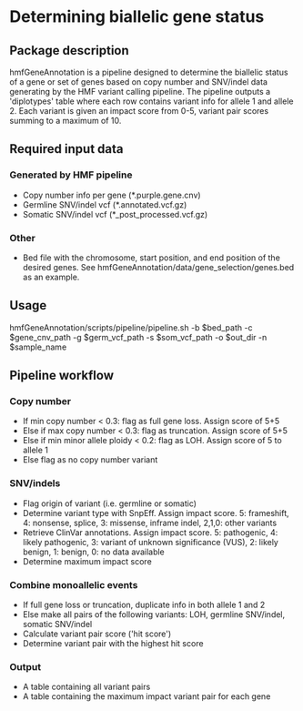 # Determining biallelic gene status 

## Package description
hmfGeneAnnotation is a pipeline designed to determine the biallelic status of a gene or set of genes based on copy number and SNV/indel data generating by the HMF variant calling pipeline. The pipeline outputs a 'diplotypes' table where each row contains variant info for allele 1 and allele 2. Each variant is given an impact score from 0-5, variant pair scores summing to a maximum of 10. 

## Required input data
### Generated by HMF pipeline
- Copy number info per gene (\*.purple.gene.cnv)
- Germline SNV/indel vcf (\*.annotated.vcf.gz)
- Somatic SNV/indel vcf (\*\_post_processed.vcf.gz)

### Other
- Bed file with the chromosome, start position, and end position of the desired genes. See hmfGeneAnnotation/data/gene_selection/genes.bed as an example.

## Usage
hmfGeneAnnotation/scripts/pipeline/pipeline.sh -b $bed_path -c $gene_cnv_path -g $germ_vcf_path -s $som_vcf_path -o $out_dir -n $sample_name

## Pipeline workflow
### Copy number
- If min copy number < 0.3: flag as full gene loss. Assign score of 5+5
- Else if max copy number < 0.3: flag as truncation. Assign score of 5+5
- Else if min minor allele ploidy < 0.2: flag as LOH. Assign score of 5 to allele 1
- Else flag as no copy number variant

### SNV/indels
- Flag origin of variant (i.e. germline or somatic)
- Determine variant type with SnpEff. Assign impact score. 5: frameshift, 4: nonsense, splice, 3: missense, inframe indel, 2,1,0: other variants
- Retrieve ClinVar annotations. Assign impact score. 5: pathogenic, 4: likely pathogenic, 3: variant of unknown significance (VUS), 2: likely benign, 1: benign, 0: no data available
- Determine maximum impact score

### Combine monoallelic events
- If full gene loss or truncation, duplicate info in both allele 1 and 2
- Else make all pairs of the following variants: LOH, germline SNV/indel, somatic SNV/indel
- Calculate variant pair score ('hit score')
- Determine variant pair with the highest hit score

### Output
- A table containing all variant pairs
- A table containing the maximum impact variant pair for each gene


